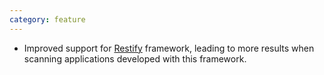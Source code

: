 ```yaml
---
category: feature
---
```


- Improved support for [Restify](http://restify.com/) framework, leading to more results when scanning applications developed with this framework.
